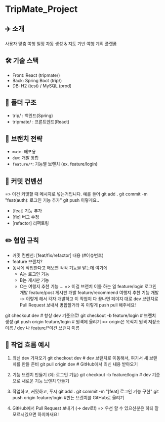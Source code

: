 # TripMate_Project

## ✈️ 소개
사용자 맞춤 여행 일정 자동 생성 & 지도 기반 여행 계획 플랫폼

## 🛠 기술 스택
- Front: React (tripmate/)
- Back: Spring Boot (trip/)
- DB: H2 (test) / MySQL (prod)

## 📂 폴더 구조
- trip/ : 백엔드(Spring)
- tripmate/ : 프론트엔드(React)

## 🔧 브랜치 전략
- `main`: 배포용
- `dev`: 개발 통합
- `feature/*`: 기능별 브랜치 (ex. feature/login)

## 🔑 커밋 컨벤션
=> 이건 커밋할 때 메시지로 넣는거입니다.
예를 들어 
git add .
git commit -m "feat(auth): 로그인 기능 추가"
git push
이렇게요..

- [feat] 기능 추가
- [fix] 버그 수정
- [refactor] 리팩토링

## ✏️ 협업 규칙
- 커밋 컨벤션: [feat/fix/refactor] 내용 (#이슈번호)
- feature 브랜치?
- 동시에 작업한다고 해보면 각각 기능을 맡는데 여기에
    - A는 로그인 기능
    - B는 게시판 기능
    - C는 여행지 추천 기능 ...
  => 이걸
브랜치 이름	            하는 일
feature/login	          로그인 개발
feature/post	          게시판 개발
feature/recommend	      여행지 추천 기능 개발
-> 이렇게 해서 각자 개발하고 이 작업이 다 끝나면 페이지 대로 dev 브런치로 Pull Request 보내서 병합할거라 꼭 이렇게 push pull 해주세요!

git checkout dev                    # 항상 dev 기준으로!
git checkout -b feature/login       # 브랜치 생성
git push origin feature/login       # 원격에 올리기 
=> origin은 목적지 원격 저장소 이름 / dev 나 feature/*이건 브랜치 이름

## 🔁 작업 흐름 예시
1. 최신 dev 가져오기
git checkout dev        # dev 브랜치로 이동해서, 여기서 새 브랜치를 만들 준비
git pull origin dev     # GitHub에서 최신 내용 받아오기
2. 기능 브랜치 만들기 (예: 로그인 기능)
git checkout -b feature/login      # dev 기준으로 새로운 기능 브랜치 만들기
3. 작업하고, 커밋하고, 푸시
git add .
git commit -m "[feat] 로그인 기능 구현"
git push origin feature/login       #만든 브랜치를 GitHub로 올리기

4. GitHub에서 Pull Request 보내기 (→ dev로!) => 우선 할 수 있으신분은 하되 잘 모르시겠으면 하지마새요! 
